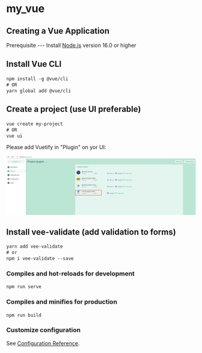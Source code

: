 # my_vue

## Creating a Vue Application
Prerequisite --- Install [Node.js](https://nodejs.org/en/) version 16.0 or higher

## Install Vue CLI
```
npm install -g @vue/cli
# OR
yarn global add @vue/cli
```
## Create a project (use UI preferable)
```
vue create my-project
# OR
vue ui
```
Please add Vuetify in "Plugin" on yor UI:

![image](./readme_image/UI.jpg)
## Install vee-validate (add validation to forms)
```
yarn add vee-validate
# or
npm i vee-validate --save
```

### Compiles and hot-reloads for development
```
npm run serve
```

### Compiles and minifies for production
```
npm run build
```

### Customize configuration
See [Configuration Reference](https://cli.vuejs.org/config/).
